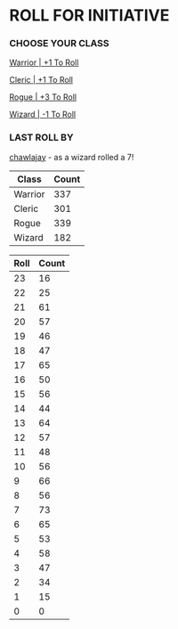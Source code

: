 # ROLL FOR INITIATIVE
### CHOOSE YOUR CLASS

[Warrior | +1 To Roll](https://github.com/benjaminsampica/benjaminsampica/issues/new?title=roll%7Cwarrior&body=Just+click+%27Submit+new+issue%27.)

[Cleric | +1 To Roll](https://github.com/benjaminsampica/benjaminsampica/issues/new?title=roll%7Ccleric&body=Just+click+%27Submit+new+issue%27.)

[Rogue | +3 To Roll](https://github.com/benjaminsampica/benjaminsampica/issues/new?title=roll%7Crogue&body=Just+click+%27Submit+new+issue%27.)

[Wizard | -1 To Roll](https://github.com/benjaminsampica/benjaminsampica/issues/new?title=roll%7Cwizard&body=Just+click+%27Submit+new+issue%27.)
### LAST ROLL BY
[chawlajay](https://www.github.com/chawlajay) - as a wizard rolled a 7!

|Class|Count|
|-|-|
|Warrior|337|
|Cleric|301|
|Rogue|339|
|Wizard|182|

|Roll|Count|
|-|-|
|23|16
|22|25
|21|61
|20|57
|19|46
|18|47
|17|65
|16|50
|15|56
|14|44
|13|64
|12|57
|11|48
|10|56
|9|66
|8|56
|7|73
|6|65
|5|53
|4|58
|3|47
|2|34
|1|15
|0|0
